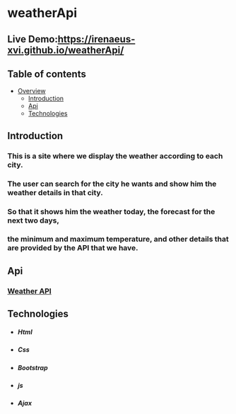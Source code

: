 # weatherApi


## **Live Demo:https://irenaeus-xvi.github.io/weatherApi/**


## Table of contents

-   [Overview](#overview)
    -   [Introduction](#Introduction)
    -   [Api](#Api)
    -   [Technologies](#Technologies)
    
    
    
    
    
    
## Introduction


### This is a site where we display the weather according to each city.
### The user can search for the city he wants and show him the weather details in that city.
### So that it shows him the weather today, the forecast for the next two days, 
### the minimum and maximum temperature, and other details that are provided by the API that we have.




    
## Api

### [Weather API](https://www.weatherapi.com/)



## Technologies 

* ##### Html
* ##### Css
* ##### Bootstrap
* ##### js
* ##### Ajax
